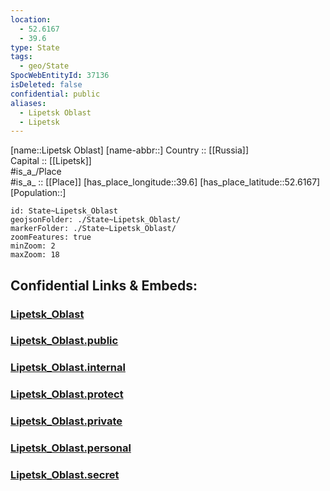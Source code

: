```yaml
---
location:
  - 52.6167
  - 39.6
type: State
tags:
  - geo/State
SpocWebEntityId: 37136
isDeleted: false
confidential: public
aliases:
  - Lipetsk Oblast
  - Lipetsk 
---
```

[name::Lipetsk Oblast] 
[name-abbr::] 
Country :: [[Russia]]  
Capital :: [[Lipetsk]]  
#is_a_/Place  
#is_a_ :: [[Place]] 
[has_place_longitude::39.6] 
[has_place_latitude::52.6167] 
[Population::] 



```leaflet
id: State~Lipetsk_Oblast
geojsonFolder: ./State~Lipetsk_Oblast/
markerFolder: ./State~Lipetsk_Oblast/
zoomFeatures: true 
minZoom: 2 
maxZoom: 18
```


## Confidential Links & Embeds: 

### [Lipetsk_Oblast](/_Standards/Earth/Continent/Europe/Europe~East/Russia/Russia~Central/Lipetsk_Oblast.md) 

### [Lipetsk_Oblast.public](/_public/Earth/Continent/Europe/Europe~East/Russia/Russia~Central/Lipetsk_Oblast.public.md) 

### [Lipetsk_Oblast.internal](/_internal/Earth/Continent/Europe/Europe~East/Russia/Russia~Central/Lipetsk_Oblast.internal.md) 

### [Lipetsk_Oblast.protect](/_protect/Earth/Continent/Europe/Europe~East/Russia/Russia~Central/Lipetsk_Oblast.protect.md) 

### [Lipetsk_Oblast.private](/_private/Earth/Continent/Europe/Europe~East/Russia/Russia~Central/Lipetsk_Oblast.private.md) 

### [Lipetsk_Oblast.personal](/_personal/Earth/Continent/Europe/Europe~East/Russia/Russia~Central/Lipetsk_Oblast.personal.md) 

### [Lipetsk_Oblast.secret](/_secret/Earth/Continent/Europe/Europe~East/Russia/Russia~Central/Lipetsk_Oblast.secret.md)

